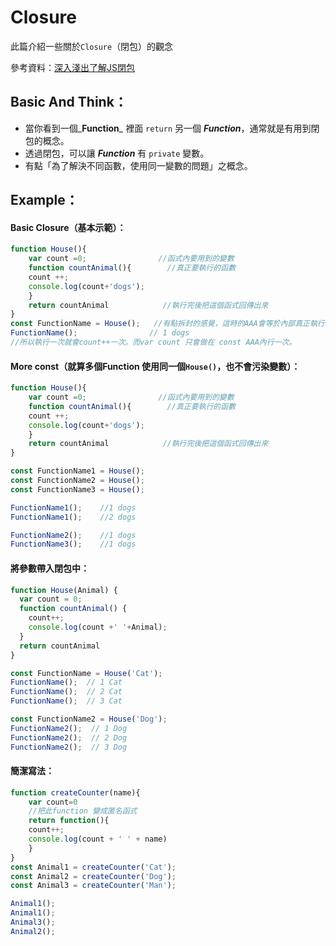 # Closure

此篇介紹一些關於`Closure`（閉包）的觀念

參考資料：[深入淺出了解JS閉包](https://pjchender.blogspot.com/2017/05/javascript-closure.html)

## Basic And Think：

* 當你看到一個_**Function**_ 裡面 `return` 另一個 _**Function**_，通常就是有用到閉包的概念。 
* 透過閉包，可以讓 _**Function**_ 有 `private` 變數。 
* 有點「為了解決不同函數，使用同一變數的問題」之概念。

## Example：

#### Basic Closure（基本示範）：

```javascript
function House(){
    var count =0;                //函式內要用到的變數
    function countAnimal(){        //真正要執行的函數
    count ++;
    console.log(count+'dogs');
    }
    return countAnimal            //執行完後把這個函式回傳出來
}
const FunctionName = House();   //有點拆封的感覺，這時的AAA會等於內部真正執行函數
FunctionName();                // 1 dogs 
//所以執行一次就會count++一次。而var count 只會做在 const AAA內行一次。         
```

#### More const（就算多個Function 使用同一個`House()`，也不會污染變數）：

```javascript
function House(){
    var count =0;                //函式內要用到的變數
    function countAnimal(){        //真正要執行的函數
    count ++;
    console.log(count+'dogs');
    }
    return countAnimal            //執行完後把這個函式回傳出來
}

const FunctionName1 = House();
const FunctionName2 = House();
const FunctionName3 = House();

FunctionName1();    //1 dogs
FunctionName1();    //2 dogs

FunctionName2();    //1 dogs
FunctionName3();    //1 dogs
```

#### 將參數帶入閉包中：

```javascript
function House(Animal) {
  var count = 0;                
  function countAnimal() {        
    count++;
    console.log(count +' '+Animal);
  }
  return countAnimal            
}

const FunctionName = House('Cat');        
FunctionName();  // 1 Cat
FunctionName();  // 2 Cat
FunctionName();  // 3 Cat

const FunctionName2 = House('Dog');        
FunctionName2();  // 1 Dog
FunctionName2();  // 2 Dog
FunctionName2();  // 3 Dog 
```

#### 簡潔寫法：

```javascript
function createCounter(name){
    var count=0
    //把此function 變成匿名函式
    return function(){
    count++;
    console.log(count + ' ' + name)
    }
}
const Animal1 = createCounter('Cat');
const Animal2 = createCounter('Dog');
const Animal3 = createCounter('Man');

Animal1();
Animal1();
Animal3();
Animal2();
```

















